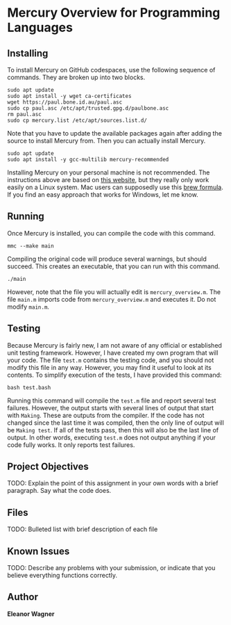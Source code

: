 # Mercury Overview for Programming Languages

## Installing

To install Mercury on GitHub codespaces, use the following sequence of commands. They are broken up into two blocks.

```
sudo apt update
sudo apt install -y wget ca-certificates
wget https://paul.bone.id.au/paul.asc
sudo cp paul.asc /etc/apt/trusted.gpg.d/paulbone.asc
rm paul.asc
sudo cp mercury.list /etc/apt/sources.list.d/
```

Note that you have to update the available packages again after adding the 
source to install Mercury from. Then you can actually install Mercury.

```
sudo apt update
sudo apt install -y gcc-multilib mercury-recommended
```

Installing Mercury on your personal machine is not recommended. The instructions above are based on [this website](https://dl.mercurylang.org/deb/), but they really only work easily on a Linux system. Mac users can supposedly use this [brew formula](https://formulae.brew.sh/formula/mercury). If you find an easy approach that works for Windows, let me know. 

## Running

Once Mercury is installed, you can compile the code with this command.

```
mmc --make main
```

Compiling the original code will produce several warnings, but should succeed. This creates an executable, that you can run with this command.

```
./main
```

However, note that the file you will actually edit is `mercury_overview.m`. The file `main.m` imports code from `mercury_overview.m` and executes it. Do not modify `main.m`.

## Testing

Because Mercury is fairly new, I am not aware of any official or established unit testing framework. However, I have created my own program that will your code. The file `test.m` contains the testing code, and you should not modify this file in any way. However, you may find it useful to look at its contents. To simplify execution of the tests, I have provided this command:

```
bash test.bash
```

Running this command will compile the `test.m` file and report several test failures. However, the output starts with several lines of output that start with `Making`. These are outputs from the compiler. If the code has not changed since the last time it was compiled, then the only line of output will be `Making test`. If all of the tests pass, then this will also be the last line of output. In other words, executing `test.m` does not output anything if your code fully works. It only reports test failures.

## Project Objectives

TODO: Explain the point of this assignment in your own words with a brief paragraph. Say what the code does.

## Files

TODO: Bulleted list with brief description of each file

## Known Issues

TODO: Describe any problems with your submission, or indicate that you believe everything functions correctly.

## Author

**Eleanor Wagner**
